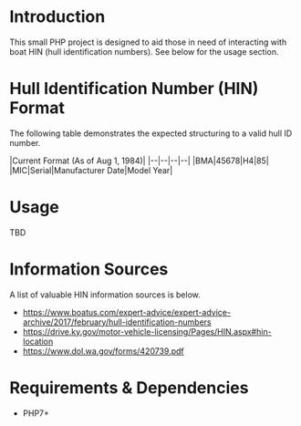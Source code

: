 # Introduction
This small PHP project is designed to aid those in need of interacting with boat HIN (hull identification numbers). See below for the usage section.

# Hull Identification Number (HIN) Format
The following table demonstrates the expected structuring to a valid hull ID number.

|Current Format (As of Aug 1, 1984)|
|--|--|--|--|
|BMA|45678|H4|85|
|MIC|Serial|Manufacturer Date|Model Year|

# Usage
TBD

# Information Sources
A list of valuable HIN information sources is below.
- https://www.boatus.com/expert-advice/expert-advice-archive/2017/february/hull-identification-numbers
- https://drive.ky.gov/motor-vehicle-licensing/Pages/HIN.aspx#hin-location
- https://www.dol.wa.gov/forms/420739.pdf

# Requirements & Dependencies
- PHP7+
